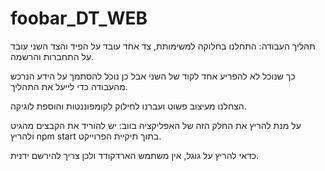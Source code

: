 # foobar_DT_WEB
תהליך העבודה: התחלנו בחלוקה למשימותת, צד אחד עובד על הפיד והצד השני עובד על התחברות והרשמה.

כך שנוכל לא להפריע אחד לקוד של השני אבל כן נוכל להסתמך על הידע הנרכש מהעבודה כדי לייעל את התהליך.

הצחלנו מעיצוב פשוט ועברנו לחילוק לקומפוננטות והוספת לוגיקה.

על מנת להריץ את החלק הזה של האפליקציה בווב: יש להוריד את הקבצים מהגיט ולהריץ npm start בתוך תיקיית הפרוייקט.

כדאי להריץ על גוגל, אין משתמש הארדקודד ולכן צריך להירשם ידנית. 
